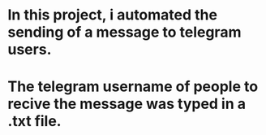 # In this project, i automated the sending of a message to telegram users. 

# The telegram username of people to recive the message was typed in a .txt file.


